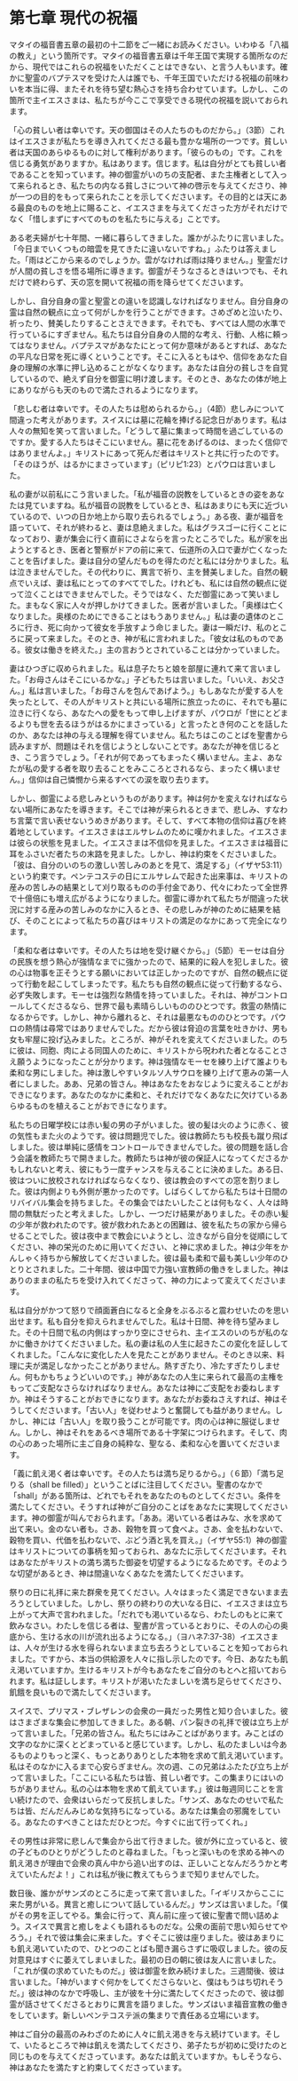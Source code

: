 # 第七章 現代の祝福

マタイの福音書五章の最初の十二節をご一緒にお読みください。いわゆる「八福の教え」という箇所です。マタイの福音書五章は千年王国で実現する箇所なのだから、現代ではこれらの祝福をいただくことはできない、と言う人もいます。確かに聖霊のバプテスマを受けた人は誰でも、千年王国でいただける祝福の前味わいを本当に得、またそれを待ち望む熱心さを持ち合わせています。しかし、この箇所で主イエスさまは、私たちが今ここで享受できる現代の祝福を説いておられます。

「心の貧しい者は幸いです。天の御国はその人たちのものだから。」（3節）これはイエスさまが私たちを導き入れてくださる最も豊かな場所の一つです。貧しい者は天国のあらゆるものに対して権利があります。「彼らのもの」です。これを信じる勇気がありますか。私はあります。信じます。私は自分がとても貧しい者であることを知っています。神の御霊がいのちの支配者、また主権者として入って来られるとき、私たちの内なる貧しさについて神の啓示を与えてくださり、神が一つの目的をもって来られたことを示してくださいます。その目的とは天にある最良のものを地上に賜ること、イエスさまを与えてくださった方がそれだけでなく「惜しまずにすべてのものを私たちに与える」ことです。

ある老夫婦が七十年間、一緒に暮らしてきました。誰かがふたりに言いました。「今日までいくつもの暗雲を見てきたに違いないですね。」ふたりは答えました。「雨はどこから来るのでしょうか。雲がなければ雨は降りません。」聖霊だけが人間の貧しさを悟る場所に導きます。御霊がそうなさるときはいつでも、それだけで終わらず、天の窓を開いて祝福の雨を降らせてくださいます。

しかし、自分自身の霊と聖霊との違いを認識しなければなりません。自分自身の霊は自然の観点に立って何がしかを行うことができます。さめざめと泣いたり、祈ったり、賛美したりすることさえできます。それでも、すべては人間の水準で行っているにすぎません。私たちは自分自身の人間的な考え、行動、人格に頼ってはなりません。バプテスマがあなたにとって何か意味があるとすれば、あなたの平凡な日常を死に導くということです。そこに入るともはや、信仰をあなた自身の理解の水準に押し込めることがなくなります。あなたは自分の貧しさを自覚しているので、絶えず自分を御霊に明け渡します。そのとき、あなたの体が地上にありながらも天のもので満たされるようになります。

「悲しむ者は幸いです。その人たちは慰められるから。」（4節）悲しみについて間違った考えがあります。スイスには墓に花輪を捧げる記念日があります。私は人々の無知を笑って言いました。「どうして墓に集まって時間を過ごしているのですか。愛する人たちはそこにいません。墓に花をあげるのは、まったく信仰ではありませんよ。」キリストにあって死んだ者はキリストと共に行ったのです。「そのほうが、はるかにまさっています」（ピリピ1:23）とパウロは言いました。

私の妻が以前私にこう言いました。「私が福音の説教をしているときの姿をあなたは見ていますね。私が福音の説教をしているとき、私はあまりにも天に近づいているので、いつの日か地上から取り去られるでしょう。」ある夜、妻が福音を語っていて、それが終わると、妻は息絶えました。私はグラスゴーに行くことになっており、妻が集会に行く直前にさよならを言ったところでした。私が家を出ようとするとき、医者と警察がドアの前に来て、伝道所の入口で妻が亡くなったことを告げました。妻は自分の望んだものを得たのだと私には分かりました。私は泣きませんでした。その代わりに、異言で祈り、主を賛美しました。自然の観点でいえば、妻は私にとってのすべてでした。けれども、私には自然の観点に従って泣くことはできませんでした。そうではなく、ただ御霊にあって笑いました。まもなく家に人々が押しかけてきました。医者が言いました。「奥様は亡くなりました。奥様のためにできることはもうありません。」私は妻の遺体のところに行き、死に向かって彼女を手放すよう命じました。妻は一瞬だけ、私のところに戻って来ました。そのとき、神が私に言われました。「彼女は私のものである。彼女は働きを終えた。」主の言おうとされていることは分かっていました。

妻はひつぎに収められました。私は息子たちと娘を部屋に連れて来て言いました。「お母さんはそこにいるかな。」子どもたちは言いました。「いいえ、お父さん。」私は言いました。「お母さんを包んであげよう。」もしあなたが愛する人を失ったとして、その人がキリストと共にいる場所に旅立ったのに、それでも墓に泣きに行くなら、あなたへの愛をもって申し上げますが、パウロが「世にとどまるよりも世を去るほうがはるかにまさっている」と言ったとき何のことを話したのか、あなたは神の与える理解を得ていません。私たちはこのことばを聖書から読みますが、問題はそれを信じようとしないことです。あなたが神を信じるとき、こう言うでしょう。「それが何であってもまったく構いません。主よ、あなたが私の愛する者を取り去ることをみこころとされるなら、まったく構いません。」信仰は自己憐憫から来るすべての涙を取り去ります。

しかし、御霊による悲しみというものがあります。神は何かを変えなければならない場所にあなたを導きます。そこでは神が来られるときまで、悲しみ、すなわち言葉で言い表せないうめきがあります。そして、すべて本物の信仰は喜びを終着地としています。イエスさまはエルサレムのために嘆かれました。イエスさまは彼らの状態を見ました。イエスさまは不信仰を見ました。イエスさまは福音に耳をふさいだ者たちの末路を見ました。しかし、神は約束をくださいました。「彼は、自分のいのちの激しい苦しみのあとを見て、満足する」（イザヤ53:11）という約束です。ペンテコステの日にエルサレムで起きた出来事は、キリストの産みの苦しみの結果として刈り取るものの手付金であり、代々にわたって全世界で十億倍にも増え広がるようになりました。御霊に導かれて私たちが間違った状況に対する産みの苦しみのなかに入るとき、その悲しみが神のために結果を結び、そのことによって私たちの喜びはキリストの満足のなかにあって完全になります。

「柔和な者は幸いです。その人たちは地を受け継ぐから。」（5節）モーセは自分の民族を想う熱心が強情なまでに強かったので、結果的に殺人を犯しました。彼の心は物事を正そうとする願いにおいては正しかったのですが、自然の観点に従って行動を起こしてしまったです。私たちも自然の観点に従って行動するなら、必ず失敗します。モーセは強烈な熱情を持っていました。それは、神がコントロールしてくださるなら、世界で最も素晴らしいもののひとつです。救霊の熱情になるからです。しかし、神から離れると、それは最悪なもののひとつです。パウロの熱情は尋常ではありませんでした。だから彼は脅迫の言葉を吐きかけ、男も女も牢屋に投げ込みました。ところが、神がそれを変えてくださいました。のちに彼は、同胞、肉による同国人のために、キリストから呪われた者となることさえ願うようになったことが分かります。神は強情なモーセを練り上げて誰よりも柔和な男にしました。神は激しやすいタルソ人サウロを練り上げて恵みの第一人者にしました。ああ、兄弟の皆さん。神はあなたをおなじように変えることがおできになります。あなたのなかに柔和と、それだけでなくあなたに欠けているあらゆるものを植えることがおできになります。

私たちの日曜学校には赤い髪の男の子がいました。彼の髪は火のように赤く、彼の気性もまた火のようです。彼は問題児でした。彼は教師たちも校長も蹴り飛ばしました。彼は単純に感情をコントロールできませんでした。彼の問題を話し合う会議を教師たちで開きました。教師たちは神が彼の保証人になってくださるかもしれないと考え、彼にもう一度チャンスを与えることに決めました。ある日、彼はついに放校されなければならなくなり、彼は教会のすべての窓を割りました。彼は内側よりも外側が悪かったのです。しばらくしてから私たちは十日間のリバイバル集会を持ちました。その集会ではたいしたことは何もなく、人々は時間の無駄だったと考えました。しかし、一つだけ結果がありました。その赤い髪の少年が救われたのです。彼が救われたあとの困難は、彼を私たちの家から帰らせることでした。彼は夜中まで教会にいようとし、泣きながら自分を従順にしてください、神の栄光のために用いてください、と神に求めました。神は少年をかんしゃく持ちから解放してくださいました。彼は最も柔和で最も美しい少年のひとりとされました。二十年間、彼は中国で力強い宣教師の働きをしました。神はありのままの私たちを受け入れてくださって、神の力によって変えてくださいます。

私は自分がかつて怒りで顔面蒼白になると全身をぶるぶると震わせいたのを思い出せます。私も自分を抑えられませんでした。私は十日間、神を待ち望みました。その十日間で私の内側はすっかり空にさせられ、主イエスのいのちが私のなかに働きかけてくださいました。私の妻は私の人生に起きたこの変化を証ししてくれました。「こんなに変化した人を見たことがありません。そのとき以来、料理に夫が満足しなかったことがありません。熱すぎたり、冷たすぎたりしません。何もかもちょうどいいのです。」神があなたの人生に来られて最高の主権をもってご支配なさらなければなりません。あなたは神にご支配をお委ねしますか。神はそうすることがおできになります。あなたがお委ねさえすれば、神はそうしてくださいます。「古い人」を従わせようと奮闘しても益がありません。しかし、神には「古い人」を取り扱うことが可能です。肉の心は神に服従しません。しかし、神はそれをあるべき場所である十字架につけられます。そして、肉の心のあった場所に主ご自身の純粋な、聖なる、柔和な心を置いてくださいます。

「義に飢え渇く者は幸いです。その人たちは満ち足りるから。」（６節）「満ち足りる（shall be filled）」ということばに注目してください。聖書のなかで「shall」がある箇所は、どれでもそれをあなたのものとしてください。条件を満たしてください。そうすれば神がご自分のことばをあなたに実現してくださいます。神の御霊が叫んでおられます。「ああ。渇いている者はみな、水を求めて出て来い。金のない者も。さあ、穀物を買って食べよ。さあ、金を払わないで、穀物を買い、代価を払わないで、ぶどう酒と乳を買え。」（イザヤ55:1）神の御霊はキリストについての事柄を知っておられ、あなたに示してくださいます。それはあなたがキリストの満ち満ちた御姿を切望するようになるためです。そのような切望があるとき、神は間違いなくあなたを満たしてくださいます。

祭りの日に礼拝に来た群衆を見てください。人々はまったく満足できないまま去ろうとしていました。しかし、祭りの終わりの大いなる日に、イエスさまは立ち上がって大声で言われました。「だれでも渇いているなら、わたしのもとに来て飲みなさい。わたしを信じる者は、聖書が言っているとおりに、その人の心の奥底から、生ける水の川が流れ出るようになる。」（ヨハネ7:37-38）イエスさまは、人々が生ける水を得られないまま立ち去ろうとしていることを知っておられました。ですから、本当の供給源を人々に指し示したのです。今日、あなたも飢え渇いていますか。生けるキリストが今もあなたをご自分のもとへと招いておられます。私は証しします。キリストが渇いたたましいを満ち足らせてくださり、飢餓を良いもので満たしてくださいます。

スイスで、プリマス・ブレザレンの会衆の一員だった男性と知り合いました。彼はさまざまな集会に参加してきました。ある朝、パン裂きの礼拝で彼は立ち上がって言いました。「兄弟の皆さん。私たちにはみことばがあります。みことばの文字のなかに深くとどまっていると感じています。しかし、私のたましいは今あるものよりもっと深く、もっとありありとした本物を求めて飢え渇いています。私はそのなかに入るまで心安らぎません。次の週、この兄弟はふたたび立ち上がって言いました。「ここにいる私たちは皆、貧しい者です。この集まりにはいのちがありません。私の心は本物を求めて飢えています。」彼は毎週同じことを言い続けたので、会衆はいらだって反抗しました。「サンズ、あなたのせいで私たちは皆、だんだんみじめな気持ちになっている。あなたは集会の邪魔をしている。あなたのすべきことはただひとつだ。今すぐに出て行ってくれ。」

その男性は非常に悲しんで集会から出て行きました。彼が外に立っていると、彼の子どものひとりがどうしたのと尋ねました。「もっと深いものを求める神への飢え渇きが理由で会衆の真ん中から追い出すのは、正しいことなんだろうかと考えていたんだよ！」これは私が後に教えてもらうまで知りませんでした。

数日後、誰かがサンズのところに走って来て言いました。「イギリスからここに来た男がいる。異言と癒しについて話しているんだ。」サンズは言いました。「僕がその男を正してやる。集会に行って、真ん前に座って彼に聖書で問い詰めよう。スイスで異言と癒しをよくも語れるものだな。公衆の面前で思い知らせてやろう。」それで彼は集会に来ました。すぐそこに彼は座りました。彼はあまりにも飢え渇いていたので、ひとつのことばも聞き漏らさずに吸収しました。彼の反対意見はすぐに萎えてしまいました。最初の日の朝に彼は友人に言いました。「これが僕の求めていたものだ。」彼は御霊を飲み続けました。三週間後、彼は言いました。「神がいますぐ何かをしてくださらないと、僕はもうはち切れそうだ。」彼は神のなかで呼吸し、主が彼を十分に満たしてくださったので、彼は御霊が話させてくださるとおりに異言を語りました。サンズはいま福音宣教の働きをしています。新しいペンテコステ派の集まりで責任ある立場にいます。

神はご自分の最高のみわざのために人々に飢え渇きを与え続けています。そして、いたるところで神は飢えを満たしてくださり、弟子たちが初めに受けたのと同じものを与えてくださっています。あなたは飢えていますか。もしそうなら、神はあなたを満たすと約束してくださっています。
